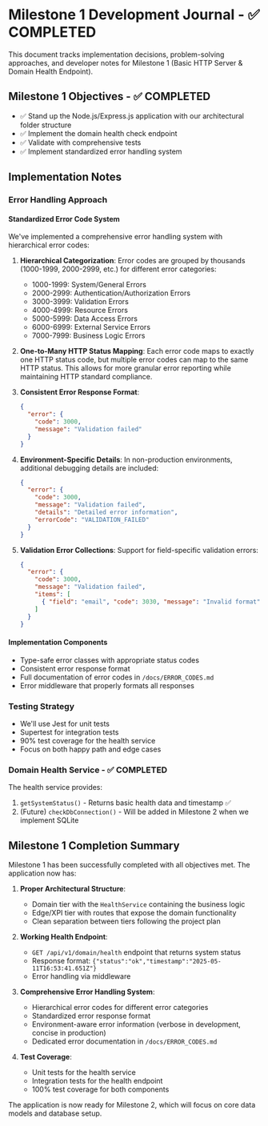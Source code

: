 # Milestone 1 Development Journal - ✅ COMPLETED

This document tracks implementation decisions, problem-solving approaches, and developer notes for Milestone 1 (Basic HTTP Server & Domain Health Endpoint).

## Milestone 1 Objectives - ✅ COMPLETED

- ✅ Stand up the Node.js/Express.js application with our architectural folder structure
- ✅ Implement the domain health check endpoint
- ✅ Validate with comprehensive tests
- ✅ Implement standardized error handling system

## Implementation Notes

### Error Handling Approach

#### Standardized Error Code System
We've implemented a comprehensive error handling system with hierarchical error codes:

1. **Hierarchical Categorization**: Error codes are grouped by thousands (1000-1999, 2000-2999, etc.) for different error categories:
   - 1000-1999: System/General Errors
   - 2000-2999: Authentication/Authorization Errors
   - 3000-3999: Validation Errors
   - 4000-4999: Resource Errors
   - 5000-5999: Data Access Errors
   - 6000-6999: External Service Errors
   - 7000-7999: Business Logic Errors

2. **One-to-Many HTTP Status Mapping**: Each error code maps to exactly one HTTP status code, but multiple error codes can map to the same HTTP status. This allows for more granular error reporting while maintaining HTTP standard compliance.

3. **Consistent Error Response Format**:
   ```json
   {
     "error": {
       "code": 3000,
       "message": "Validation failed"
     }
   }
   ```

4. **Environment-Specific Details**: In non-production environments, additional debugging details are included:
   ```json
   {
     "error": {
       "code": 3000,
       "message": "Validation failed",
       "details": "Detailed error information",
       "errorCode": "VALIDATION_FAILED"
     }
   }
   ```

5. **Validation Error Collections**: Support for field-specific validation errors:
   ```json
   {
     "error": {
       "code": 3000,
       "message": "Validation failed",
       "items": [
         { "field": "email", "code": 3030, "message": "Invalid format" }
       ]
     }
   }
   ```

#### Implementation Components
- Type-safe error classes with appropriate status codes
- Consistent error response format
- Full documentation of error codes in `/docs/ERROR_CODES.md`
- Error middleware that properly formats all responses

### Testing Strategy
- We'll use Jest for unit tests
- Supertest for integration tests
- 90% test coverage for the health service
- Focus on both happy path and edge cases

### Domain Health Service - ✅ COMPLETED
The health service provides:
1. `getSystemStatus()` - Returns basic health data and timestamp ✅
2. (Future) `checkDbConnection()` - Will be added in Milestone 2 when we implement SQLite

## Milestone 1 Completion Summary

Milestone 1 has been successfully completed with all objectives met. The application now has:

1. **Proper Architectural Structure**:
   - Domain tier with the `HealthService` containing the business logic
   - Edge/XPI tier with routes that expose the domain functionality
   - Clean separation between tiers following the project plan

2. **Working Health Endpoint**:
   - `GET /api/v1/domain/health` endpoint that returns system status
   - Response format: `{"status":"ok","timestamp":"2025-05-11T16:53:41.651Z"}`
   - Error handling via middleware

3. **Comprehensive Error Handling System**:
   - Hierarchical error codes for different error categories
   - Standardized error response format
   - Environment-aware error information (verbose in development, concise in production)
   - Dedicated error documentation in `/docs/ERROR_CODES.md`

4. **Test Coverage**:
   - Unit tests for the health service
   - Integration tests for the health endpoint
   - 100% test coverage for both components

The application is now ready for Milestone 2, which will focus on core data models and database setup.
